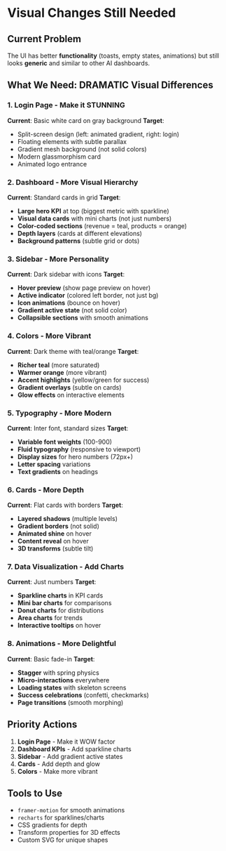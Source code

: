 # Visual Changes Still Needed

## Current Problem
The UI has better **functionality** (toasts, empty states, animations) but still looks **generic** and similar to other AI dashboards.

## What We Need: DRAMATIC Visual Differences

### 1. **Login Page** - Make it STUNNING
**Current**: Basic white card on gray background
**Target**:
- Split-screen design (left: animated gradient, right: login)
- Floating elements with subtle parallax
- Gradient mesh background (not solid colors)
- Modern glassmorphism card
- Animated logo entrance

### 2. **Dashboard** - More Visual Hierarchy
**Current**: Standard cards in grid
**Target**:
- **Large hero KPI** at top (biggest metric with sparkline)
- **Visual data cards** with mini charts (not just numbers)
- **Color-coded sections** (revenue = teal, products = orange)
- **Depth layers** (cards at different elevations)
- **Background patterns** (subtle grid or dots)

### 3. **Sidebar** - More Personality
**Current**: Dark sidebar with icons
**Target**:
- **Hover preview** (show page preview on hover)
- **Active indicator** (colored left border, not just bg)
- **Icon animations** (bounce on hover)
- **Gradient active state** (not solid color)
- **Collapsible sections** with smooth animations

### 4. **Colors** - More Vibrant
**Current**: Dark theme with teal/orange
**Target**:
- **Richer teal** (more saturated)
- **Warmer orange** (more vibrant)
- **Accent highlights** (yellow/green for success)
- **Gradient overlays** (subtle on cards)
- **Glow effects** on interactive elements

### 5. **Typography** - More Modern
**Current**: Inter font, standard sizes
**Target**:
- **Variable font weights** (100-900)
- **Fluid typography** (responsive to viewport)
- **Display sizes** for hero numbers (72px+)
- **Letter spacing** variations
- **Text gradients** on headings

### 6. **Cards** - More Depth
**Current**: Flat cards with borders
**Target**:
- **Layered shadows** (multiple levels)
- **Gradient borders** (not solid)
- **Animated shine** on hover
- **Content reveal** on hover
- **3D transforms** (subtle tilt)

### 7. **Data Visualization** - Add Charts
**Current**: Just numbers
**Target**:
- **Sparkline charts** in KPI cards
- **Mini bar charts** for comparisons
- **Donut charts** for distributions
- **Area charts** for trends
- **Interactive tooltips** on hover

### 8. **Animations** - More Delightful
**Current**: Basic fade-in
**Target**:
- **Stagger** with spring physics
- **Micro-interactions** everywhere
- **Loading states** with skeleton screens
- **Success celebrations** (confetti, checkmarks)
- **Page transitions** (smooth morphing)

## Priority Actions

1. **Login Page** - Make it WOW factor
2. **Dashboard KPIs** - Add sparkline charts
3. **Sidebar** - Add gradient active states
4. **Cards** - Add depth and glow
5. **Colors** - Make more vibrant

## Tools to Use
- `framer-motion` for smooth animations
- `recharts` for sparklines/charts
- CSS gradients for depth
- Transform properties for 3D effects
- Custom SVG for unique shapes
